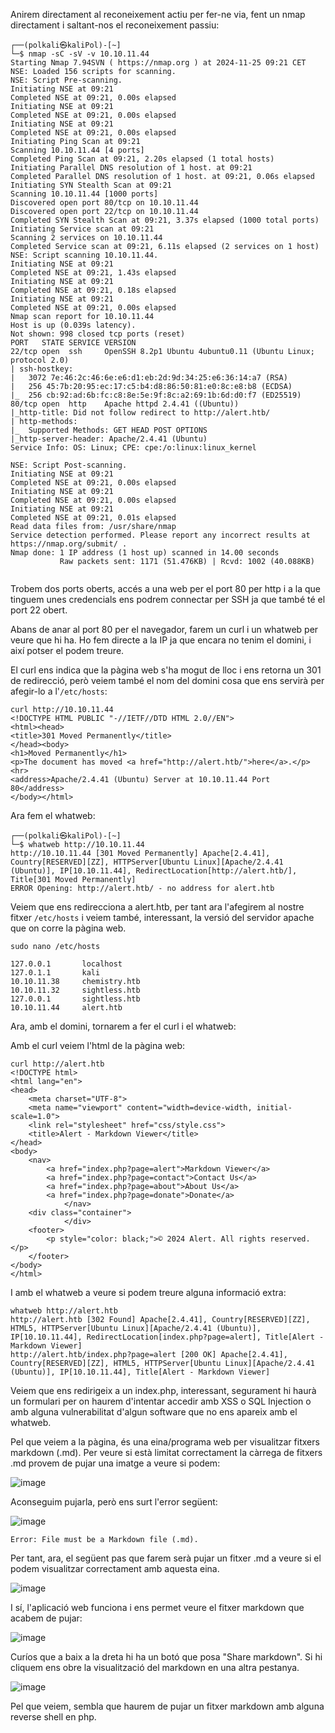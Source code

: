 Anirem directament al reconeixement actiu per fer-ne via, fent un nmap directament i saltant-nos el reconeixement passiu:
```
┌──(polkali㉿kaliPol)-[~]
└─$ nmap -sC -sV -v 10.10.11.44
Starting Nmap 7.94SVN ( https://nmap.org ) at 2024-11-25 09:21 CET
NSE: Loaded 156 scripts for scanning.
NSE: Script Pre-scanning.
Initiating NSE at 09:21
Completed NSE at 09:21, 0.00s elapsed
Initiating NSE at 09:21
Completed NSE at 09:21, 0.00s elapsed
Initiating NSE at 09:21
Completed NSE at 09:21, 0.00s elapsed
Initiating Ping Scan at 09:21
Scanning 10.10.11.44 [4 ports]
Completed Ping Scan at 09:21, 2.20s elapsed (1 total hosts)
Initiating Parallel DNS resolution of 1 host. at 09:21
Completed Parallel DNS resolution of 1 host. at 09:21, 0.06s elapsed
Initiating SYN Stealth Scan at 09:21
Scanning 10.10.11.44 [1000 ports]
Discovered open port 80/tcp on 10.10.11.44
Discovered open port 22/tcp on 10.10.11.44
Completed SYN Stealth Scan at 09:21, 3.37s elapsed (1000 total ports)
Initiating Service scan at 09:21
Scanning 2 services on 10.10.11.44
Completed Service scan at 09:21, 6.11s elapsed (2 services on 1 host)
NSE: Script scanning 10.10.11.44.
Initiating NSE at 09:21
Completed NSE at 09:21, 1.43s elapsed
Initiating NSE at 09:21
Completed NSE at 09:21, 0.18s elapsed
Initiating NSE at 09:21
Completed NSE at 09:21, 0.00s elapsed
Nmap scan report for 10.10.11.44
Host is up (0.039s latency).
Not shown: 998 closed tcp ports (reset)
PORT   STATE SERVICE VERSION
22/tcp open  ssh     OpenSSH 8.2p1 Ubuntu 4ubuntu0.11 (Ubuntu Linux; protocol 2.0)
| ssh-hostkey: 
|   3072 7e:46:2c:46:6e:e6:d1:eb:2d:9d:34:25:e6:36:14:a7 (RSA)
|   256 45:7b:20:95:ec:17:c5:b4:d8:86:50:81:e0:8c:e8:b8 (ECDSA)
|_  256 cb:92:ad:6b:fc:c8:8e:5e:9f:8c:a2:69:1b:6d:d0:f7 (ED25519)
80/tcp open  http    Apache httpd 2.4.41 ((Ubuntu))
|_http-title: Did not follow redirect to http://alert.htb/
| http-methods: 
|_  Supported Methods: GET HEAD POST OPTIONS
|_http-server-header: Apache/2.4.41 (Ubuntu)
Service Info: OS: Linux; CPE: cpe:/o:linux:linux_kernel

NSE: Script Post-scanning.
Initiating NSE at 09:21
Completed NSE at 09:21, 0.00s elapsed
Initiating NSE at 09:21
Completed NSE at 09:21, 0.00s elapsed
Initiating NSE at 09:21
Completed NSE at 09:21, 0.01s elapsed
Read data files from: /usr/share/nmap
Service detection performed. Please report any incorrect results at https://nmap.org/submit/ .
Nmap done: 1 IP address (1 host up) scanned in 14.00 seconds
           Raw packets sent: 1171 (51.476KB) | Rcvd: 1002 (40.088KB)
                                                                             
```

Trobem dos ports oberts, accés a una web per el port 80 per http i a la que tinguem unes credencials ens podrem connectar per SSH ja que també té el port 22 obert. 

Abans de anar al port 80 per el navegador, farem un curl i un whatweb per veure que hi ha. Ho fem directe a la IP ja que encara no tenim el domini, i així potser el podem treure.

El curl ens indica que la pàgina web s'ha mogut de lloc i ens retorna un 301 de redirecció, però veiem també el nom del domini cosa que ens servirà per afegir-lo a l'`/etc/hosts`: 

```
curl http://10.10.11.44
<!DOCTYPE HTML PUBLIC "-//IETF//DTD HTML 2.0//EN">
<html><head>
<title>301 Moved Permanently</title>
</head><body>
<h1>Moved Permanently</h1>
<p>The document has moved <a href="http://alert.htb/">here</a>.</p>
<hr>
<address>Apache/2.4.41 (Ubuntu) Server at 10.10.11.44 Port 80</address>
</body></html>
```

Ara fem el whatweb:

```
┌──(polkali㉿kaliPol)-[~]
└─$ whatweb http://10.10.11.44
http://10.10.11.44 [301 Moved Permanently] Apache[2.4.41], Country[RESERVED][ZZ], HTTPServer[Ubuntu Linux][Apache/2.4.41 (Ubuntu)], IP[10.10.11.44], RedirectLocation[http://alert.htb/], Title[301 Moved Permanently]
ERROR Opening: http://alert.htb/ - no address for alert.htb

```

Veiem que ens redirecciona a alert.htb, per tant ara l'afegirem al nostre fitxer `/etc/hosts` i veiem també, interessant, la versió del servidor apache que on corre la pàgina web.
```
sudo nano /etc/hosts

127.0.0.1       localhost
127.0.1.1       kali
10.10.11.38     chemistry.htb
10.10.11.32     sightless.htb
127.0.0.1       sightless.htb
10.10.11.44     alert.htb
```

Ara, amb el domini, tornarem a fer el curl i el whatweb:

Amb el curl veiem l'html de la pàgina web:
```
curl http://alert.htb  
<!DOCTYPE html>
<html lang="en">
<head>
    <meta charset="UTF-8">
    <meta name="viewport" content="width=device-width, initial-scale=1.0">
    <link rel="stylesheet" href="css/style.css">
    <title>Alert - Markdown Viewer</title>
</head>
<body>
    <nav>
        <a href="index.php?page=alert">Markdown Viewer</a>
        <a href="index.php?page=contact">Contact Us</a>
        <a href="index.php?page=about">About Us</a>
        <a href="index.php?page=donate">Donate</a>
            </nav>
    <div class="container">
            </div>
    <footer>
        <p style="color: black;">© 2024 Alert. All rights reserved.</p>
    </footer>
</body>
</html>
```

I amb el whatweb a veure si podem treure alguna informació extra:
```
whatweb http://alert.htb
http://alert.htb [302 Found] Apache[2.4.41], Country[RESERVED][ZZ], HTML5, HTTPServer[Ubuntu Linux][Apache/2.4.41 (Ubuntu)], IP[10.10.11.44], RedirectLocation[index.php?page=alert], Title[Alert - Markdown Viewer]
http://alert.htb/index.php?page=alert [200 OK] Apache[2.4.41], Country[RESERVED][ZZ], HTML5, HTTPServer[Ubuntu Linux][Apache/2.4.41 (Ubuntu)], IP[10.10.11.44], Title[Alert - Markdown Viewer]
```

Veiem que ens redirigeix a un index.php, interessant, segurament hi haurà un formulari per on haurem d'intentar accedir amb XSS o SQL Injection o amb alguna vulnerabilitat d'algun software que no ens apareix amb el whatweb.

Pel que veiem a la pàgina, és una eina/programa web per visualitzar fitxers markdown (.md). Per veure si està limitat correctament la càrrega de fitxers .md provem de pujar una imatge a veure si podem:

![image](https://github.com/user-attachments/assets/3925704c-3e31-4f1e-9615-26d145bd3bc8)

Aconseguim pujarla, però ens surt l'error següent:

![image](https://github.com/user-attachments/assets/5aafac9e-d78c-458a-846f-8a31e41df553)


```
Error: File must be a Markdown file (.md). 
```

Per tant, ara, el següent pas que farem serà pujar un fitxer .md a veure si el podem visualitzar correctament amb aquesta eina.

![image](https://github.com/user-attachments/assets/8012d237-ed28-48d6-9c8c-bf3da0421ac0)


I sí, l'aplicació web funciona i ens permet veure el fitxer markdown que acabem de pujar:

![image](https://github.com/user-attachments/assets/dab1d4bd-1654-4b51-a6db-73770aac162b)


Curíos que a baix a la dreta hi ha un botó que posa "Share markdown". Si hi cliquem ens obre la visualització del markdown en una altra pestanya.

![image](https://github.com/user-attachments/assets/df65cef0-4241-41d1-baef-757f6be29496)


Pel que veiem, sembla que haurem de pujar un fitxer markdown amb alguna reverse shell en php.

